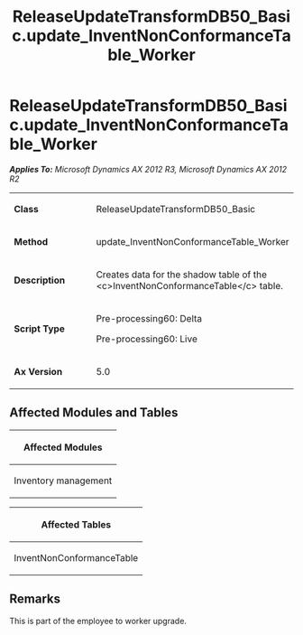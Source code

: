 ﻿---
title: ReleaseUpdateTransformDB50_Basic.update_InventNonConformanceTable_Worker
TOCTitle: ReleaseUpdateTransformDB50_Basic.update_InventNonConformanceTable_Worker
ms:assetid: 7dd5a229-2739-6b79-5221-ddc253e42bb9
ms:mtpsurl: https://msdn.microsoft.com/en-us/library/JJ719488(v=AX.60)
ms:contentKeyID: 49709278
ms.date: 05/18/2015
mtps_version: v=AX.60
---

# ReleaseUpdateTransformDB50\_Basic.update\_InventNonConformanceTable\_Worker 


_**Applies To:** Microsoft Dynamics AX 2012 R3, Microsoft Dynamics AX 2012 R2_

<table>
<colgroup>
<col style="width: 50%" />
<col style="width: 50%" />
</colgroup>
<tbody>
<tr class="odd">
<td><p><strong>Class</strong></p></td>
<td><p>ReleaseUpdateTransformDB50_Basic</p></td>
</tr>
<tr class="even">
<td><p><strong>Method</strong></p></td>
<td><p>update_InventNonConformanceTable_Worker</p></td>
</tr>
<tr class="odd">
<td><p><strong>Description</strong></p></td>
<td><p>Creates data for the shadow table of the &lt;c&gt;InventNonConformanceTable&lt;/c&gt; table.</p></td>
</tr>
<tr class="even">
<td><p><strong>Script Type</strong></p></td>
<td><p>Pre-processing60: Delta</p>
<p>Pre-processing60: Live</p></td>
</tr>
<tr class="odd">
<td><p><strong>Ax Version</strong></p></td>
<td><p>5.0</p></td>
</tr>
</tbody>
</table>


## Affected Modules and Tables

<table>
<colgroup>
<col style="width: 100%" />
</colgroup>
<thead>
<tr class="header">
<th><p>Affected Modules</p></th>
</tr>
</thead>
<tbody>
<tr class="odd">
<td><p>Inventory management</p></td>
</tr>
</tbody>
</table>


<table>
<colgroup>
<col style="width: 100%" />
</colgroup>
<thead>
<tr class="header">
<th><p>Affected Tables</p></th>
</tr>
</thead>
<tbody>
<tr class="odd">
<td><p>InventNonConformanceTable</p></td>
</tr>
</tbody>
</table>


## Remarks

This is part of the employee to worker upgrade.

  


